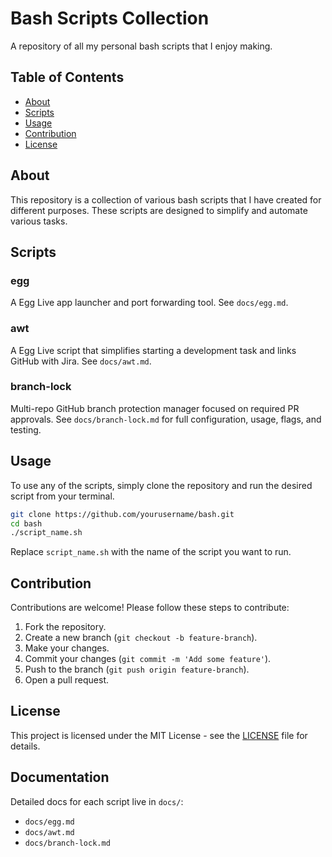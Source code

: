 # Bash Scripts Collection

A repository of all my personal bash scripts that I enjoy making.

## Table of Contents
- [About](#about)
- [Scripts](#scripts)
- [Usage](#usage)
- [Contribution](#contribution)
- [License](#license)

## About

This repository is a collection of various bash scripts that I have created for different purposes. These scripts are designed to simplify and automate various tasks.

## Scripts

### egg
A Egg Live app launcher and port forwarding tool. See `docs/egg.md`.

### awt
A Egg Live script that simplifies starting a development task and links GitHub with Jira. See `docs/awt.md`.

### branch-lock
Multi-repo GitHub branch protection manager focused on required PR approvals. See `docs/branch-lock.md` for full configuration, usage, flags, and testing.

## Usage

To use any of the scripts, simply clone the repository and run the desired script from your terminal.

```bash
git clone https://github.com/yourusername/bash.git
cd bash
./script_name.sh
```

Replace `script_name.sh` with the name of the script you want to run.

## Contribution

Contributions are welcome! Please follow these steps to contribute:

1. Fork the repository.
2. Create a new branch (`git checkout -b feature-branch`).
3. Make your changes.
4. Commit your changes (`git commit -m 'Add some feature'`).
5. Push to the branch (`git push origin feature-branch`).
6. Open a pull request.

## License

This project is licensed under the MIT License - see the [LICENSE](LICENSE) file for details.

## Documentation

Detailed docs for each script live in `docs/`:

- `docs/egg.md`
- `docs/awt.md`
- `docs/branch-lock.md`
